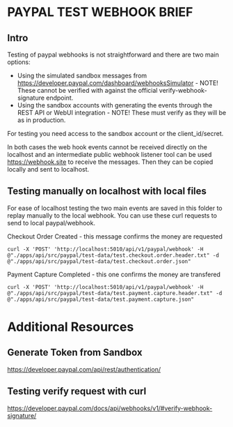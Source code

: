 # PAYPAL TEST WEBHOOK BRIEF

## Intro
Testing of paypal webhooks is not straightforward and there are two main options:
 - Using the simulated sandbox messages from https://developer.paypal.com/dashboard/webhooksSimulator - NOTE! These cannot be verified with against the official verify-webhook-signature endpoint.
 - Using the sandbox accounts with generating the events through the REST API or WebUI integration - NOTE! These must verify as they will be as in production.

For testing you need access to the sandbox account or the client_id/secret.

In both cases the web hook events cannot be received directly on the localhost and an intermediate public webhook listener tool can be used https://webhook.site to receive the messages. Then they can be copied locally and sent to localhost.

## Testing manually on localhost with local files
For ease of localhost testing the two main events are saved in this folder to replay manually to the local webhook. You can use these curl requests to send to local paypal/webhook.

Checkout Order Created - this message confirms the money are requested

```shell
curl -X 'POST' 'http://localhost:5010/api/v1/paypal/webhook' -H @"./apps/api/src/paypal/test-data/test.checkout.order.header.txt" -d @"./apps/api/src/paypal/test-data/test.checkout.order.json"
```

Payment Capture Completed - this one confirms the money are transfered

```shell
curl -X 'POST' 'http://localhost:5010/api/v1/paypal/webhook' -H @"./apps/api/src/paypal/test-data/test.payment.capture.header.txt" -d @"./apps/api/src/paypal/test-data/test.payment.capture.json"
```
# Additional Resources
## Generate Token from Sandbox
https://developer.paypal.com/api/rest/authentication/
## Testing verify request with curl
https://developer.paypal.com/docs/api/webhooks/v1/#verify-webhook-signature/ 
